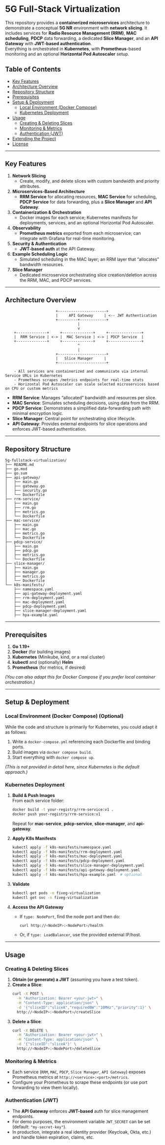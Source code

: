 
# 5G Full-Stack Virtualization

This repository provides a **containerized microservices** architecture to demonstrate a conceptual **5G NR** environment with **network slicing**. It includes services for **Radio Resource Management (RRM)**, **MAC scheduling**, **PDCP** data forwarding, a dedicated **Slice Manager**, and an **API Gateway** with **JWT-based authentication**.  
Everything is orchestrated in **Kubernetes**, with **Prometheus**-based monitoring and an optional **Horizontal Pod Autoscaler** setup.

## Table of Contents

- [Key Features](#key-features)  
- [Architecture Overview](#architecture-overview)  
- [Repository Structure](#repository-structure)  
- [Prerequisites](#prerequisites)  
- [Setup & Deployment](#setup--deployment)  
  - [Local Environment (Docker Compose)](#local-environment-docker-compose-optional)  
  - [Kubernetes Deployment](#kubernetes-deployment)  
- [Usage](#usage)  
  - [Creating & Deleting Slices](#creating--deleting-slices)  
  - [Monitoring & Metrics](#monitoring--metrics)  
  - [Authentication (JWT)](#authentication-jwt)  
- [Extending the Project](#extending-the-project)  
- [License](#license)

---

## Key Features

1. **Network Slicing**  
   - Create, modify, and delete slices with custom bandwidth and priority attributes.  
2. **Microservices-Based Architecture**  
   - **RRM Service** for allocating resources, **MAC Service** for scheduling, **PDCP Service** for data forwarding, plus a **Slice Manager** and **API Gateway**.  
3. **Containerization & Orchestration**  
   - Docker images for each service; Kubernetes manifests for deployments, services, and an optional Horizontal Pod Autoscaler.  
4. **Observability**  
   - **Prometheus metrics** exported from each microservice; can integrate with Grafana for real-time monitoring.  
5. **Security & Authentication**  
   - **JWT-based auth** at the API Gateway.  
6. **Example Scheduling Logic**  
   - Simulated scheduling in the MAC layer; an RRM layer that “allocates” bandwidth resources.  
7. **Slice Manager**  
   - Dedicated microservice orchestrating slice creation/deletion across the RRM, MAC, and PDCP services.

---

## Architecture Overview

```
                       +----------------------+
                       |     API Gateway     | <-- JWT Authentication
                       +---------+------------+
                                 |
                                 v
    +--------------+     +--------------+     +---------------+
    |  RRM Service | <-> |  MAC Service | <-> | PDCP Service  |
    +--------------+     +--------------+     +---------------+
                                 ^
                                 |
                       +----------------------+
                       |   Slice Manager     |
                       +----------------------+

    - All services are containerized and communicate via internal Service URLs in Kubernetes
    - Prometheus scrapes /metrics endpoints for real-time stats
    - Horizontal Pod Autoscaler can scale selected microservices based on CPU or custom metrics
```

- **RRM Service**: Manages “allocated” bandwidth and resources per slice.  
- **MAC Service**: Simulates scheduling decisions, using data from the RRM.  
- **PDCP Service**: Demonstrates a simplified data-forwarding path with minimal encryption logic.  
- **Slice Manager**: Central point for orchestrating slice lifecycle.  
- **API Gateway**: Provides external endpoints for slice operations and enforces JWT-based authentication.

---

## Repository Structure

```
5g-fullstack-virtualization/
├── README.md
├── go.mod
├── go.sum
├── api-gateway/
│   ├── main.go
│   ├── gateway.go
│   ├── security.go
│   └── Dockerfile
├── rrm-service/
│   ├── main.go
│   ├── rrm.go
│   ├── metrics.go
│   └── Dockerfile
├── mac-service/
│   ├── main.go
│   ├── mac.go
│   ├── metrics.go
│   └── Dockerfile
├── pdcp-service/
│   ├── main.go
│   ├── pdcp.go
│   ├── metrics.go
│   └── Dockerfile
├── slice-manager/
│   ├── main.go
│   ├── manager.go
│   ├── metrics.go
│   └── Dockerfile
└── k8s-manifests/
    ├── namespace.yaml
    ├── api-gateway-deployment.yaml
    ├── rrm-deployment.yaml
    ├── mac-deployment.yaml
    ├── pdcp-deployment.yaml
    ├── slice-manager-deployment.yaml
    ├── hpa-example.yaml
```

---

## Prerequisites

1. **Go 1.19+**  
2. **Docker** (for building images)  
3. **Kubernetes** (Minikube, kind, or a real cluster)  
4. **kubectl** and (optionally) **Helm**  
5. **Prometheus** (for metrics, if desired)  

*(You can also adapt this for Docker Compose if you prefer local container orchestration.)*

---

## Setup & Deployment

### Local Environment (Docker Compose) (Optional)
While the code and structure is primarily for Kubernetes, you could adapt it as follows:
1. Write a `docker-compose.yml` referencing each Dockerfile and binding ports.
2. Build images via `docker compose build`.
3. Start everything with `docker compose up`.

*(This is not provided in detail here, since Kubernetes is the default approach.)*

### Kubernetes Deployment

1. **Build & Push Images**  
   From each service folder:
   ```bash
   docker build -t your-registry/rrm-service:v1 .
   docker push your-registry/rrm-service:v1
   ```
   Repeat for **mac-service**, **pdcp-service**, **slice-manager**, and **api-gateway**.

2. **Apply K8s Manifests**  
   ```bash
   kubectl apply -f k8s-manifests/namespace.yaml
   kubectl apply -f k8s-manifests/rrm-deployment.yaml
   kubectl apply -f k8s-manifests/mac-deployment.yaml
   kubectl apply -f k8s-manifests/pdcp-deployment.yaml
   kubectl apply -f k8s-manifests/slice-manager-deployment.yaml
   kubectl apply -f k8s-manifests/api-gateway-deployment.yaml
   kubectl apply -f k8s-manifests/hpa-example.yaml  # optional
   ```

3. **Validate**  
   ```bash
   kubectl get pods -n fiveg-virtualization
   kubectl get svc -n fiveg-virtualization
   ```

4. **Access the API Gateway**  
   - If `type: NodePort`, find the node port and then do:
     ```bash
     curl http://<NodeIP>:<NodePort>/health
     ```
   - Or, if `type: LoadBalancer`, use the provided external IP/host.

---

## Usage

### Creating & Deleting Slices

1. **Obtain (or generate) a JWT** (assuming you have a test token).
2. **Create a Slice**:
   ```bash
   curl -X POST \
     -H "Authorization: Bearer <your-jwt>" \
     -H "Content-Type: application/json" \
     -d '{"sliceID":"sliceA","requiredBW":"10MHz","priority":1}' \
     http://<NodeIP>:<NodePort>/createSlice
   ```
3. **Delete a Slice**:
   ```bash
   curl -X DELETE \
     -H "Authorization: Bearer <your-jwt>" \
     -H "Content-Type: application/json" \
     -d '{"sliceID":"sliceA"}' \
     http://<NodeIP>:<NodePort>/deleteSlice
   ```

### Monitoring & Metrics

- Each service (`RRM`, `MAC`, `PDCP`, `Slice Manager`, `API Gateway`) exposes Prometheus metrics at `http://<service>:<port>/metrics`.  
- Configure your Prometheus to scrape these endpoints (or use port forwarding to view them locally).

### Authentication (JWT)

- The **API Gateway** enforces **JWT-based** auth for slice management endpoints.  
- For demo purposes, the environment variable `JWT_SECRET` can be set (default: `"my-secret-key"`).  
- In production, integrate a real identity provider (Keycloak, Okta, etc.) and handle token expiration, claims, etc.
